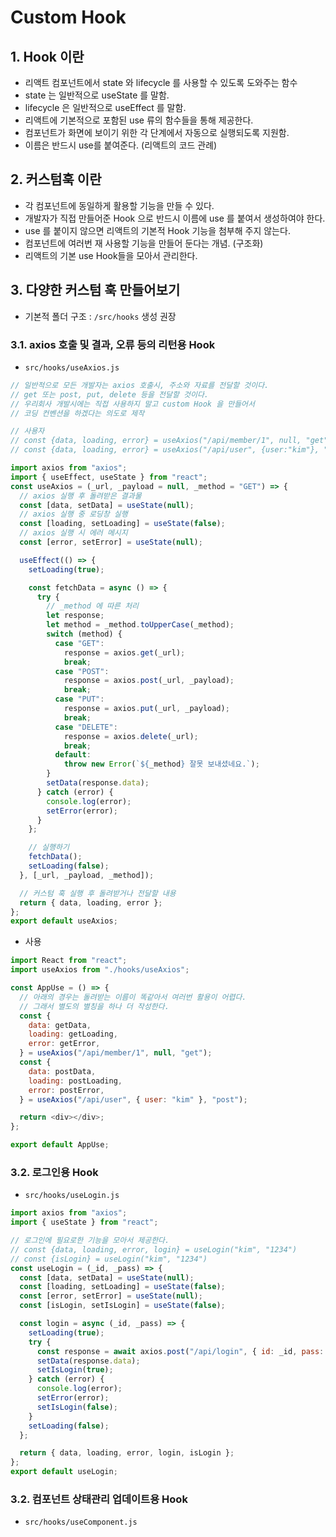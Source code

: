 # Custom Hook

## 1. Hook 이란

- 리액트 컴포넌트에서 state 와 lifecycle 를 사용할 수 있도록 도와주는 함수
- state 는 일반적으로 useState 를 말함.
- lifecycle 은 일반적으로 useEffect 를 말함.
- 리액트에 기본적으로 포함된 use 류의 함수들을 통해 제공한다.
- 컴포넌트가 화면에 보이기 위한 각 단계에서 자동으로 실행되도록 지원함.
- 이름은 반드시 use를 붙여준다. (리액트의 코드 관례)

## 2. 커스텀훅 이란

- 각 컴포넌트에 동일하게 활용할 기능을 만들 수 있다.
- 개발자가 직접 만들어준 Hook 으로 반드시 이름에 use 를 붙여서 생성하여야 한다.
- use 를 붙이지 않으면 리액트의 기본적 Hook 기능을 첨부해 주지 않는다.
- 컴포넌트에 여러번 재 사용할 기능을 만들어 둔다는 개념. (구조화)
- 리액트의 기본 use Hook들을 모아서 관리한다.

## 3. 다양한 커스텀 훅 만들어보기

- 기본적 폴더 구조
  : `/src/hooks` 생성 권장

### 3.1. axios 호출 및 결과, 오류 등의 리턴용 Hook

- `src/hooks/useAxios.js`

```js
// 일반적으로 모든 개발자는 axios 호출시, 주소와 자료를 전달할 것이다.
// get 또는 post, put, delete 등을 전달할 것이다.
// 우리회사 개발시에는 직접 사용하지 말고 custom Hook 을 만들어서
// 코딩 컨벤션을 하겠다는 의도로 제작

// 사용자
// const {data, loading, error} = useAxios("/api/member/1", null, "get");
// const {data, loading, error} = useAxios("/api/user", {user:"kim"}, "post");

import axios from "axios";
import { useEffect, useState } from "react";
const useAxios = (_url, _payload = null, _method = "GET") => {
  // axios 실행 후 돌려받은 결과물
  const [data, setData] = useState(null);
  // axios 실행 중 로딩창 실행
  const [loading, setLoading] = useState(false);
  // axios 실행 시 에러 메시지
  const [error, setError] = useState(null);

  useEffect(() => {
    setLoading(true);

    const fetchData = async () => {
      try {
        // _method 에 따른 처리
        let response;
        let method = _method.toUpperCase(_method);
        switch (method) {
          case "GET":
            response = axios.get(_url);
            break;
          case "POST":
            response = axios.post(_url, _payload);
            break;
          case "PUT":
            response = axios.put(_url, _payload);
            break;
          case "DELETE":
            response = axios.delete(_url);
            break;
          default:
            throw new Error(`${_method} 잘못 보내셨네요.`);
        }
        setData(response.data);
      } catch (error) {
        console.log(error);
        setError(error);
      }
    };

    // 실행하기
    fetchData();
    setLoading(false);
  }, [_url, _payload, _method]);

  // 커스텀 훅 실행 후 돌려받거나 전달할 내용
  return { data, loading, error };
};
export default useAxios;
```

- 사용

```js
import React from "react";
import useAxios from "./hooks/useAxios";

const AppUse = () => {
  // 아래의 경우는 돌려받는 이름이 똑같아서 여러번 활용이 어렵다.
  // 그래서 별도의 별칭을 하나 더 작성한다.
  const {
    data: getData,
    loading: getLoading,
    error: getError,
  } = useAxios("/api/member/1", null, "get");
  const {
    data: postData,
    loading: postLoading,
    error: postError,
  } = useAxios("/api/user", { user: "kim" }, "post");

  return <div></div>;
};

export default AppUse;
```

### 3.2. 로그인용 Hook

- `src/hooks/useLogin.js`

```js
import axios from "axios";
import { useState } from "react";

// 로그인에 필요로한 기능을 모아서 제공한다.
// const {data, loading, error, login} = useLogin("kim", "1234")
// const {isLogin} = useLogin("kim", "1234")
const useLogin = (_id, _pass) => {
  const [data, setData] = useState(null);
  const [loading, setLoading] = useState(false);
  const [error, setError] = useState(null);
  const [isLogin, setIsLogin] = useState(false);

  const login = async (_id, _pass) => {
    setLoading(true);
    try {
      const response = await axios.post("/api/login", { id: _id, pass: _pass });
      setData(response.data);
      setIsLogin(true);
    } catch (error) {
      console.log(error);
      setError(error);
      setIsLogin(false);
    }
    setLoading(false);
  };

  return { data, loading, error, login, isLogin };
};
export default useLogin;
```

### 3.2. 컴포넌트 상태관리 업데이트용 Hook

- `src/hooks/useComponent.js`
